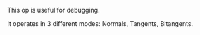 This op is useful for debugging.

It operates in 3 different modes: Normals, Tangents, Bitangents.



